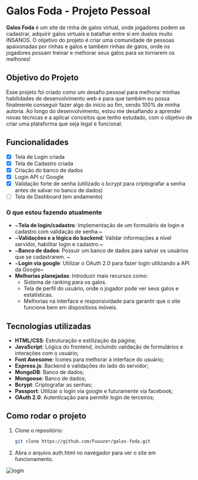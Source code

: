 # Galos Foda - Projeto Pessoal

**Galos Foda** é um site de rinha de galos virtual, onde jogadores podem se cadastrar, adquirir galos virtuais e batalhar entre si em duelos muito INSANOS. O objetivo do projeto é criar uma comunidade de pessoas apaixonadas por rinhas e galos e também rinhas de galos, onde os jogadores possam treinar e melhorar seus galos para se tornarem os melhores!

## Objetivo do Projeto

Esse projeto foi criado como um desafio pessoal para melhorar minhas habilidades de desenvolvimento web e para que também eu possa finalmente conseguir fazer algo do início ao fim, sendo 100% de minha autoria. Ao longo do desenvolvimento, estou me desafiando a aprender novas técnicas e a aplicar conceitos que tenho estudado, com o objetivo de criar uma plataforma que seja legal e funcional.

## Funcionalidades

- [x] Tela de Login criada
- [x] Tela de Cadastro criada
- [x] Criação do banco de dados
- [x] Login API c/ Google
- [x] Validação forte de senha (utilizado o bcrypt para criptografar a senha antes de salvar no banco de dados)
- [ ] Tela de Dashboard (em andamento)

### O que estou fazendo atualmente

- ~**Tela de login/cadastro**: Implementação de um formulário de login e cadastro com validação de senha.~
- ~**Validações e a lógica do backend**: Validar informações a nível servidor, habilitar login e cadastro.~
- ~**Banco de dados**: Possuir um banco de dados para salvar os usuários que se cadastrarem. ~
- ~**Login via google**: Utilizar o OAuth 2.0 para fazer login utilizando a API da Google~
- **Melhorias planejadas**: Introduzir mais recursos como:
  - Sistema de ranking para os galos.
  - Tela de perfil do usuário, onde o jogador pode ver seus galos e estatísticas.
  - Melhorias na interface e responsividade para garantir que o site funcione bem em dispositivos móveis.

## Tecnologias utilizadas

- **HTML/CSS**: Estruturação e estilização da página;
- **JavaScript**: Lógica do frontend, incluindo validação de formulários e interações com o usuário;
- **Font Awesome**: Ícones para melhorar a interface do usuário;
- **Express.js**: Backend e validações do lado do servidor;
- **MongoDB**: Banco de dados;
- **Mongoose**: Banco de dados;
- **Bcrypt**: Criptografar as senhas;
- **Passport**: Utilizar o login via google e futuramente via facebook;
- **OAuth 2.0**: Autenticação para permitir login de terceiros;
## Como rodar o projeto

1. Clone o repositório:
   ```bash
   git clone https://github.com/Fuuuzer/galos-foda.git
   
2. Abra o arquivo auth.html no navegador para ver o site em funcionamento.

![login](https://github.com/user-attachments/assets/d8bf0584-5814-43c8-9cb2-7a1919a12d54)
